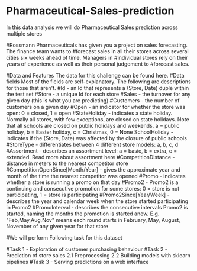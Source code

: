 # Pharmaceutical-Sales-prediction
In this data analysis we will do Pharmaceutical Sales prediction across multiple stores

#Rossmann Pharmaceuticals has given you a project on sales forecasting. The finance team wants to
#forecast sales in all their stores across several cities six weeks ahead of time. Managers in
#individual stores rely on their years of experience as well as their personal judgement to
#forecast sales.

#Data and Features
The data for this challenge can be found here.
#Data fields
Most of the fields are self-explanatory. The following are descriptions for those that
aren't.
#Id - an Id that represents a (Store, Date) duple within the test set
#Store - a unique Id for each store
#Sales - the turnover for any given day (this is what you are predicting)
#Customers - the number of customers on a given day
#Open - an indicator for whether the store was open: 0 = closed, 1 = open
#StateHoliday - indicates a state holiday. Normally all stores, with few exceptions, are
closed on state holidays. Note that all schools are closed on public holidays and
weekends. a = public holiday, b = Easter holiday, c = Christmas, 0 = None
SchoolHoliday - indicates if the (Store, Date) was affected by the closure of public
schools
#StoreType - differentiates between 4 different store models: a, b, c, d
#Assortment - describes an assortment level: a = basic, b = extra, c = extended. Read
more about assortment here
#CompetitionDistance - distance in meters to the nearest competitor store
#CompetitionOpenSince[Month/Year] - gives the approximate year and month of the
time the nearest competitor was opened
#Promo - indicates whether a store is running a promo on that day
#Promo2 - Promo2 is a continuing and consecutive promotion for some stores: 0 =
store is not participating, 1 = store is participating
#Promo2Since[Year/Week] - describes the year and calendar week when the store
started participating in Promo2
#PromoInterval - describes the consecutive intervals Promo2 is started, naming the
months the promotion is started anew. E.g. "Feb,May,Aug,Nov" means each round
starts in February, May, August, November of any given year for that store

#We will perform Following task for this dataset 

#Task 1 - Exploration of customer purchasing behaviour
#Task 2 - Prediction of store sales
  2.1 Preprocessing
  2.2 Building models with sklearn pipelines
#Task 3 - Serving predictions on a web interface
